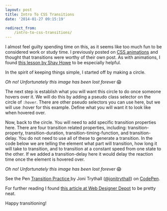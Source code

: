 ```yaml
---
layout: post
title: Intro To CSS Transitions
date: '2014-01-27 09:15:19'

redirect_from:
    /intro-to-css-transitions/
---
```


I almost feel guilty spending time on this, as it seems like too much fun to be considered work or study time. I previously posted on <a href="http://jonibologna.com/2014/01/intro-to-basic-css-animation/" target="_blank">CSS animations</a> and thought that transitions were worthy of their own post. As with animations, I found <a href="http://learn.shayhowe.com/advanced-html-css/transitions-animations" target="_blank">this lesson by Shay Howe</a> to be especially helpful.

In the spirit of keeping things simple, I started off by making a circle. 

<em>Oh no! Unfortunately this image has been lost forever</em> 😱

The next step is establish what you will want this circle to do once someone hovers over it. We will do this by adding a pseudo class selector on the circle of <code>:hover</code>. There are other pseudo selectors you can use here, but we will use :hover for this example. Define what you will want it to look like when hovered over.

Now, back to the circle. You will need to add specific transition properties here. There are four transition related properties, including: transition-property, transition-duration, transition-timing-function, and transition-delay. You do not need to use all of these to generate a transition. In the code below we are telling the element what part will transition, how long it will take to transition, and to transition at a constant speed from one state to the other. If we added a transition-delay here it would delay the reaction time once the element is hovered over. 

<em>Oh no! Unfortunately this image has been lost forever</em> 😱

<p data-height="268" data-theme-id="4899" data-slug-hash="CveBd" data-default-tab="result" class='codepen'>See the Pen <a href='http://codepen.io/jonitrythall/pen/CveBd'>Transition Practice </a> by Joni Trythall  (<a href='http://codepen.io/jonitrythall'>@jonitrythall</a>) on <a href='http://codepen.io'>CodePen</a>.</p>
<script async src="//codepen.io/assets/embed/ei.js"></script>

For further reading I found <a href="http://www.webdesignerdepot.com/2010/01/css-transitions-101/" target="_blank">this article at Web Designer Depot</a> to be pretty neat.

Happy transitioning!
